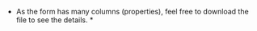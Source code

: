 * As the form has many columns (properties), feel free to download the file to see the details. *
  
